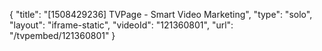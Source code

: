 {
    "title": "[1508429236] TVPage - Smart Video Marketing",
    "type": "solo",
    "layout": "iframe-static",
    "videoId": "121360801",
    "url": "\/tvpembed\/121360801"
}